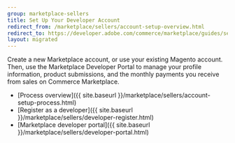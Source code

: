 ```yaml
---
group: marketplace-sellers
title: Set Up Your Developer Account
redirect_from: /marketplace/sellers/account-setup-overview.html
redirect_to: https://developer.adobe.com/commerce/marketplace/guides/sellers/account-setup/
layout: migrated
---
```


Create a new Marketplace account, or use your existing Magento account. Then, use the Marketplace Developer Portal to manage your profile information, product submissions, and the monthly payments you receive from sales on Commerce Marketplace.

-  [Process overview]({{ site.baseurl }}/marketplace/sellers/account-setup-process.html)
-  [Register as a developer]({{ site.baseurl }}/marketplace/sellers/developer-register.html)
-  [Marketplace developer portal]({{ site.baseurl }}/marketplace/sellers/developer-portal.html)
